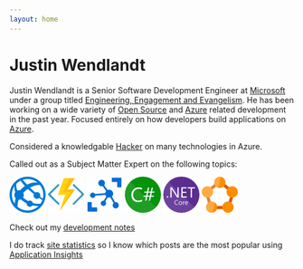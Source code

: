 ```yaml
---
layout: home
---
```

# Justin Wendlandt

Justin Wendlandt is a Senior Software Development Engineer at [Microsoft](https://www.microsoft.com/) under a group titled [Engineering, Engagement and Evangelism](https://microsoft.github.io/techcasestudies/). He has been working on a wide variety of [Open Source](https://github.com/) and [Azure](https://azure.com/) related development in the past year. Focused entirely on how developers build applications on [Azure](https://azure.com/).

Considered a knowledgable [Hacker](https://en.wikipedia.org/wiki/Hacker_culture) on many technologies in Azure.

Called out as a Subject Matter Expert on the following topics:

[![Azure Platform as a Service](/images/azure/webapp.png)](https://azure.microsoft.com/en-us/overview/what-is-paas/) [![Azure Functions](/images/azure/function.png)](https://azure.microsoft.com/en-us/services/functions/) [![Azure IoT](/images/azure/iot.png)](https://azure.microsoft.com/en-us/services/iot-hub/) [![C#](/images/azure/csharp.png)](https://docs.microsoft.com/en-us/dotnet/csharp/) [![.NET Core](/images/azure/netcore.png)](https://docs.microsoft.com/en-us/dotnet/core/) [![Service Fabric](/images/azure/servicefabric.png)](https://docs.microsoft.com/en-us/azure/service-fabric/service-fabric-overview) 

Check out my [development notes](https://www.jwendl.net/code-notes/docs/home/)

I do track [site statistics](/analytics) so I know which posts are the most popular using [Application Insights](https://azure.microsoft.com/en-us/services/application-insights/)
